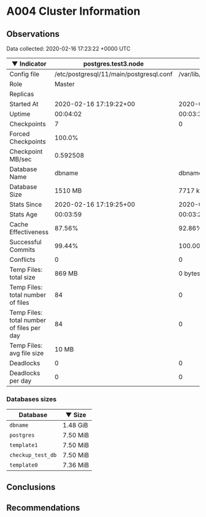 # A004 Cluster Information #

## Observations ##
Data collected: 2020-02-16 17:23:22 +0000 UTC  

|&#9660;&nbsp;Indicator | postgres.test3.node | postgres.test1.node | postgres.test2.node |
|--------|-------|-------- |-------- |
|Config file |/etc/postgresql/11/main/postgresql.conf|/var/lib/postgresql/11/data1/postgresql.conf|/var/lib/postgresql/11/data2/postgresql.conf|
|Role |Master|<no value>|<no value>|
|Replicas ||<no value>|<no value>|
|Started At |2020-02-16&nbsp;17:19:22+00|2020-02-16 17:19:28+00|2020-02-16 17:19:33+00|
|Uptime |00:04:02|00:03:38|00:03:42|
|Checkpoints |7|0|0|
|Forced Checkpoints |100.0%|<no value>|<no value>|
|Checkpoint MB/sec |0.592508|<no value>|<no value>|
|Database Name |dbname|dbname|dbname|
|Database Size |1510&nbsp;MB|7717 kB|7709 kB|
|Stats Since |2020-02-16&nbsp;17:19:25+00|2020-02-16 17:19:46+00|2020-02-16 17:19:46+00|
|Stats Age |00:03:59|00:03:20|00:03:29|
|Cache Effectiveness |87.56%|92.86%|92.86%|
|Successful Commits |99.44%|100.00%|100.00%|
|Conflicts |0|0|0|
|Temp Files: total size |869&nbsp;MB|0 bytes|0 bytes|
|Temp Files: total number of files |84|0|0|
|Temp Files: total number of files per day |84|0|0|
|Temp Files: avg file size |10&nbsp;MB|<no value>|<no value>|
|Deadlocks |0|0|0|
|Deadlocks per day |0|0|0|


### Databases sizes ###

| Database | &#9660;&nbsp;Size |
|----------|--------|
| `dbname` | 1.48&nbsp;GiB |
| `postgres` | 7.50&nbsp;MiB |
| `template1` | 7.50&nbsp;MiB |
| `checkup_test_db` | 7.50&nbsp;MiB |
| `template0` | 7.36&nbsp;MiB |


## Conclusions ##


## Recommendations ##

